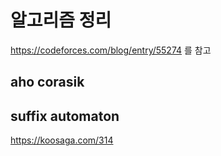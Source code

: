 # 알고리즘 정리

https://codeforces.com/blog/entry/55274 를 참고

## aho corasik

## suffix automaton

https://koosaga.com/314
